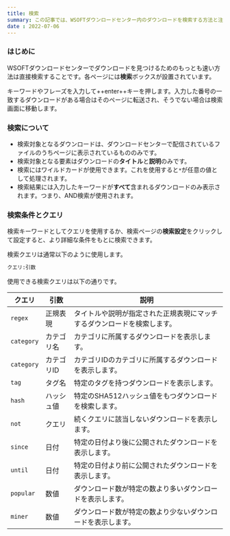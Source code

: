 ```yaml
---
title: 検索
summary: この記事では、WSOFTダウンロードセンター内のダウンロードを検索する方法と注意点について説明します。
date : 2022-07-06
---
```


### はじめに
WSOFTダウンロードセンターでダウンロードを見つけるためのもっとも速い方法は直接検索することです。各ページには**検索**ボックスが設置されています。

キーワードやフレーズを入力して++enter++キーを押します。入力した番号の一致するダウンロードがある場合はそのページに転送され、そうでない場合は検索画面に移動します。

### 検索について

- 検索対象となるダウンロードは、ダウンロードセンターで配信されているファイルのうちページに表示されているもののみです。
- 検索対象となる要素はダウンロードの**タイトル**と**説明**のみです。
- 検索にはワイルドカードが使用できます。これを使用すると`*`が任意の値として処理されます。
- 検索結果には入力したキーワードが**すべて**含まれるダウンロードのみ表示されます。つまり、AND検索が使用されます。

### 検索条件とクエリ
検索キーワードとしてクエリを使用するか、検索ページの**検索設定**をクリックして設定すると、より詳細な条件をもとに検索できます。

検索クエリは通常以下のように使用します。

```txt title="検索クエリ"
クエリ:引数
```

使用できる検索クエリは以下の通りです。

|クエリ|引数|説明|
|---|---|---|
|`regex`|正規表現|タイトルや説明が指定された正規表現にマッチするダウンロードを検索します。|
|`category`|カテゴリ名|カテゴリに所属するダウンロードを表示します。|
|`category`|カテゴリID|カテゴリIDのカテゴリに所属するダウンロードを表示します。|
|`tag`|タグ名|特定のタグを持つダウンロードを表示します。|
|`hash`|ハッシュ値|特定のSHA512ハッシュ値をもつダウンロードを検索します。|
|`not`|クエリ|続くクエリに該当しないダウンロードを表示します。|
|`since`|日付|特定の日付より後に公開されたダウンロードを表示します。|
|`until`|日付|特定の日付より前に公開されたダウンロードを表示します。|
|`popular`|数値|ダウンロード数が特定の数より多いダウンロードを表示します。|
|`miner`|数値|ダウンロード数が特定の数より少ないダウンロードを表示します。|